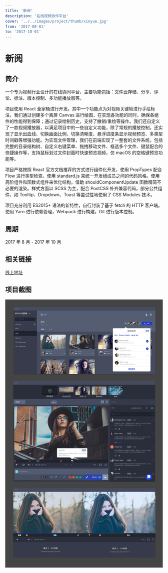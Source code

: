 ```yaml
---
title: '新阅'
description: '在线视频协作平台'
cover: '../../images/project/thumb/xinyue.jpg'
from: '2017-08-01'
to: '2017-10-01'
---
```


# 新阅

## 简介

一个专为视频行业设计的在线协同平台，主要功能包括：文件云存储、分享、评论、标注、版本控制、多功能播放器等。

项目使用 React 全家桶进行开发。其中一个功能点为对视频关键帧进行手绘标注，我们通过创建多个离屏 Canvas 进行绘图，在实现各功能的同时，确保各组件的性能得到保障；通过记录绘制历史，支持了撤销/重绘等操作。我们还自定义了一款视频播放器，以满足项目中的一些自定义功能，除了常规的播放控制，还实现了显示出血线、切换画面比例、切换清晰度、悬浮进度条显示视频预览、多类型时间戳等增强功能。为实现文件管理，我们在前端实现了一整套的文件系统，包括完整的目录结构树、自定义右键菜单、拖拽移动文件、框选多个文件、键鼠配合的快捷操作等，支持鼠标划过文件封面时快速预览视频，仿 macOS 的空格键预览功能等。

项目严格按照 React 官方文档推荐的方式进行组件化开发，使用 PropTypes 配合 Flow 进行类型检查。使用 standard.js 来统一开发组成员之间的代码风格。使用高阶组件和函数式组件来优化结构，借助 shouldComponentUpdate 函数精简不必要的渲染。样式方面以 SCSS 为主，配合 PostCSS 补齐兼容代码，部分公共组件，如 Tooltip、Dropdown、Toast 等尝试性地使用了 CSS Modules 技术。

项目充分利用 ES2015+ 语法的新特性，自行封装了基于 fetch 的 HTTP 客户端。使用 Yarn 进行依赖管理，Webpack 进行构建，Git 进行版本控制。

## 周期

2017 年 8 月 - 2017 年 10 月

## 相关链接

<a target="_blank" href="https://www.uxinyue.com">线上地址</a>

## 项目截图

![截图](../../images/project/xinyue/screenshot.jpg)